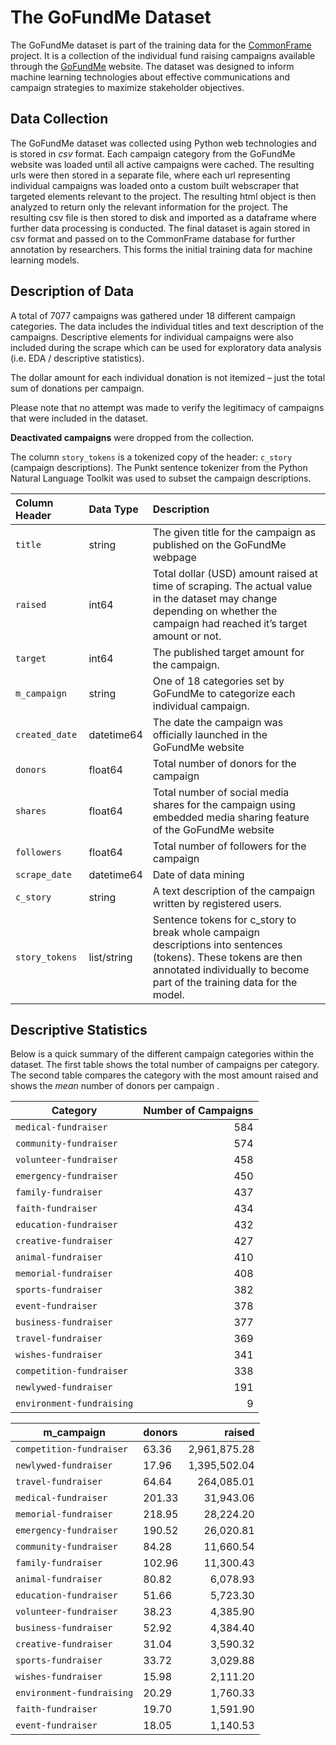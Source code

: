 # The GoFundMe Dataset

The GoFundMe dataset is part of the training data for the [CommonFrame](https://ra2.io/products) project. It is a collection of the individual fund raising campaigns available through the [GoFundMe](https://ca.gofundme.com/) website. The dataset was designed to inform machine learning technologies about effective communications and campaign strategies to maximize stakeholder objectives.

## Data Collection

The GoFundMe dataset was collected using Python web technologies and is stored in *csv* format. Each campaign category from the GoFundMe website was loaded until all active campaigns were cached. The resulting urls were then stored in a separate file, where each url representing individual campaigns was loaded onto a custom built webscraper that targeted elements relevant to the project. The resulting html object is then analyzed to return only the relevant information for the project. The resulting csv file is then stored to disk and imported as a dataframe where further data processing is conducted. The final dataset is again stored in csv format and passed on to the CommonFrame database for further annotation by researchers. This forms the initial training data for machine learning models.

## Description of Data

A total of 7077 campaigns was gathered under 18 different campaign categories. The data includes the individual titles and text description of the campaigns. Descriptive elements for individual campaigns were also included during the scrape which can be used for exploratory data analysis (i.e. EDA / descriptive statistics). 

The dollar amount for each individual donation is not itemized – just the total sum of donations per campaign. 

Please note that no attempt was made to verify the legitimacy of campaigns that were included in the dataset.

**Deactivated campaigns** were dropped from the collection.

The column `story_tokens` is a tokenized copy of the header: `c_story` (campaign descriptions). The Punkt sentence tokenizer from the Python Natural Language Toolkit was used to subset the campaign descriptions.

|Column Header|Data Type|Description|
|:---|:---|:---|
|`title`|string|The given title for the campaign as published on the GoFundMe webpage|
|`raised`|int64|Total dollar (USD) amount  raised at time of scraping. The actual value in the dataset may change depending on whether the campaign had reached it’s target amount or not.|
|`target`|int64|The published target amount for the campaign.|
|`m_campaign`|string|One of 18 categories set by GoFundMe to categorize each individual campaign.|
|`created_date`|datetime64|The date the campaign was officially launched in the GoFundMe website|
|`donors`|float64|Total number of donors for the campaign|
|`shares`|float64|Total number of social media shares for the campaign using embedded media sharing feature of the GoFundMe website|
|`followers`|float64|Total number of followers for the campaign|
|`scrape_date`|datetime64|Date of data mining|
|`c_story`|string|A text description of the campaign written by registered users.|
|`story_tokens`|list/string|Sentence tokens for c_story to break whole campaign descriptions into sentences (tokens). These tokens are then annotated individually to become part of the training data for the model.|



## Descriptive Statistics

Below is a quick summary of the different campaign categories within the dataset. The first table shows the total number of campaigns per category. The second table compares the category with the most amount raised and shows the *mean* number of donors per campaign .


|**Category**|**Number of Campaigns**|
|--------|-------------------:|
|`medical-fundraiser`|	584|
|`community-fundraiser`|	574|
|`volunteer-fundraiser`|	458|
|`emergency-fundraiser`|	450|
|`family-fundraiser`|	437|
|`faith-fundraiser`|	434|
|`education-fundraiser`|	432|
|`creative-fundraiser`|	427|
|`animal-fundraiser`|	410|
|`memorial-fundraiser`|	408|
|`sports-fundraiser`|	382|
|`event-fundraiser`|	378|
|`business-fundraiser`|	377|
|`travel-fundraiser`|	369|
|`wishes-fundraiser`|	341|
|`competition-fundraiser`|	338|
|`newlywed-fundraiser`|	191|
|`environment-fundraising`|	9|



|**m_campaign**|**donors**|**raised**|
|----------|:-----|-----:|
|`competition-fundraiser`|	63.36|	2,961,875.28|
|`newlywed-fundraiser`|	17.96|	1,395,502.04|
|`travel-fundraiser`|	64.64|	264,085.01|
|`medical-fundraiser`|	201.33|	31,943.06|
|`memorial-fundraiser`|	218.95|	28,224.20|
|`emergency-fundraiser`|	190.52|	26,020.81|
|`community-fundraiser`|	84.28|	11,660.54|
|`family-fundraiser`|	102.96|	11,300.43|
|`animal-fundraiser`|	80.82|	6,078.93|
|`education-fundraiser`|	51.66|	5,723.30|
|`volunteer-fundraiser`|	38.23|	4,385.90|
|`business-fundraiser`|	52.92|	4,384.40|
|`creative-fundraiser`|	31.04|	3,590.32|
|`sports-fundraiser`|	33.72|	3,029.88|
|`wishes-fundraiser`|	15.98|	2,111.20|
|`environment-fundraising`|	20.29|	1,760.33|
|`faith-fundraiser`|	19.70|	1,591.90|
|`event-fundraiser`|	18.05|	1,140.53|

